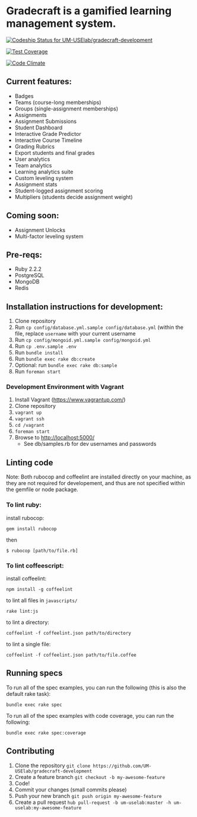 # Gradecraft is a gamified learning management system.

[ ![Codeship Status for UM-USElab/gradecraft-development](https://codeship.com/projects/a7421010-4e8b-0133-aacd-4e8e1c03c7f2/status?branch=master)](https://codeship.com/projects/106957)

[![Test Coverage](https://codeclimate.com/github/UM-USElab/gradecraft-development/badges/coverage.svg)](https://codeclimate.com/github/UM-USElab/gradecraft-development/coverage)

[![Code Climate](https://codeclimate.com/github/UM-USElab/gradecraft-development/badges/gpa.svg)](https://codeclimate.com/github/UM-USElab/gradecraft-development)

## Current features:
* Badges
* Teams (course-long memberships)
* Groups (single-assignment memberships)
* Assignments
* Assignment Submissions
* Student Dashboard
* Interactive Grade Predictor
* Interactive Course Timeline
* Grading Rubrics
* Export students and final grades
* User analytics
* Team analytics
* Learning analytics suite
* Custom leveling system
* Assignment stats
* Student-logged assignment scoring
* Multipliers (students decide assignment weight)

## Coming soon:
* Assignment Unlocks
* Multi-factor leveling system

## Pre-reqs:
* Ruby 2.2.2
* PostgreSQL
* MongoDB
* Redis

## Installation instructions for development:
1. Clone repository
1. Run `cp config/database.yml.sample config/database.yml` (within the file, replace ```username``` with your current username
1. Run `cp config/mongoid.yml.sample config/mongoid.yml`
1. Run `cp .env.sample .env`
1. Run `bundle install`
1. Run `bundle exec rake db:create`
1. Optional: run `bundle exec rake db:sample`
1. Run `foreman start`

### Development Environment with Vagrant
1. Install Vagrant (https://www.vagrantup.com/)
2. Clone repository
3. `vagrant up`
4. `vagrant ssh`
5. `cd /vagrant`
6. `foreman start`
7. Browse to [http://localhost:5000/](http://localhost:5000/)
    - See db/samples.rb for dev usernames and passwords

## Linting code

Note: Both rubocop and coffeelint are installed directly on your machine, as they are
not required for developement, and thus are not specified within the gemfile or node package.

### To lint ruby:

install rubocop:

`gem install rubocop`

then

`$ rubocop [path/to/file.rb]`

### To lint coffeescript:

install coffeelint:

`npm install -g coffeelint`

to lint all files in `javascripts/`

`rake lint:js`

to lint a directory:

`coffeelint -f coffeelint.json path/to/directory`

to lint a single file:

`coffeelint -f coffeelint.json path/to/file.coffee`

## Running specs

To run all of the spec examples, you can run the following (this is also the default rake task):

```
bundle exec rake spec
```

To run all of the spec examples with code coverage, you can run the following:

```
bundle exec rake spec:coverage
```

## Contributing

1. Clone the repository `git clone https://github.com/UM-USElab/gradecraft-development`
1. Create a feature branch `git checkout -b my-awesome-feature`
1. Code!
1. Commit your changes (small commits please)
1. Push your new branch `git push origin my-awesome-feature`
1. Create a pull request `hub pull-request -b um-uselab:master -h um-uselab:my-awesome-feature`
